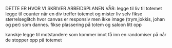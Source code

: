 DETTE ER HVOR VI SKRIVER ARBEIDSPLANEN VÅR:
legge til liv til totemet
legge til counter når en div treffer totemet og mister liv selv
fikse størrelseglitch hvor canvas er responsiv men ikke image (trym,jokkis, johan og per) som dannes.
fikse plassering på totem og saloon litt opp






kanskje legge til motstandere som kommer imot
få inn en randomiser på når de stopper opp på totemet
